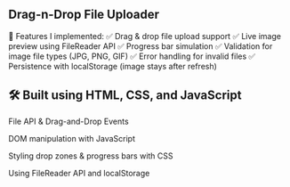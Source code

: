 ## Drag-n-Drop File Uploader

🔹 Features I implemented:
✅ Drag & drop file upload support
✅ Live image preview using FileReader API
✅ Progress bar simulation
✅ Validation for image file types (JPG, PNG, GIF)
✅ Error handling for invalid files
✅ Persistence with localStorage (image stays after refresh)



🛠 Built using HTML, CSS, and JavaScript
-
File API & Drag-and-Drop Events

DOM manipulation with JavaScript

Styling drop zones & progress bars with CSS

Using FileReader API and localStorage
